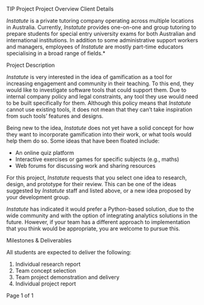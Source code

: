 TIP Project Project Overview Client Details 

*Instatute*  is  a  private  tutoring  company  operating  across  multiple  locations  in  Australia. Currently, *Instatute* provides one-on-one and group tutoring to prepare students for special entry university exams for both Australian and international institutions. In addition to some administrative support workers and managers, employees of *Instatute* are mostly part-time educators specialising in a broad range of fields.* 

Project Description 

*Instatute* is very interested in the idea of gamification as a tool for increasing engagement and community in their teaching. To this end, they would like to investigate software tools that could support them. Due to internal company policy and legal constraints, any tool they use would need to be built specifically for them. Although this policy means that *Instatute* cannot use existing tools, it does not mean that they can’t take inspiration from such tools’ features and designs. 

Being new to the idea, *Instatute* does not yet have a solid concept for how they want to incorporate gamification into their work, or what tools would help them do so. Some ideas that have been floated include: 

- An online quiz platform 
- Interactive exercises or games for specific subjects (e.g., maths) 
- Web forums for discussing work and sharing resources 

For this project, *Instatute* requests that you select one idea to research, design, and prototype for their review. This can be one of the ideas suggested by *Instatute* staff and listed above, or a new idea proposed by your development group. 

*Instatute* has indicated it would prefer a Python-based solution, due to the wide community and with the option of integrating analytics solutions in the future. However, if your team has a different approach to implementation that you think would be appropriate, you are welcome to pursue this. 

Milestones & Deliverables 

All students are expected to deliver the following: 

1. Individual research report 
1. Team concept selection 
1. Team project demonstration and delivery 
1. Individual project report 

Page 1 of 1 
